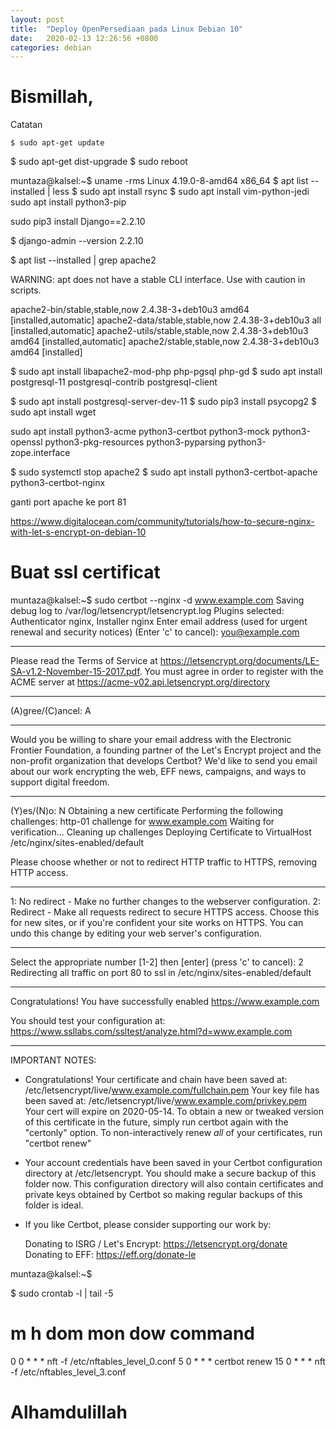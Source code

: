 ```yaml
---
layout: post
title:  "Deploy OpenPersediaan pada Linux Debian 10"
date:   2020-02-13 12:26:56 +0800
categories: debian
---
```


# Bismillah,

Catatan

```text
$ sudo apt-get update
```

$ sudo apt-get dist-upgrade
$ sudo reboot

muntaza@kalsel:~$ uname -rms
Linux 4.19.0-8-amd64 x86_64
$ apt list --installed | less
$ sudo apt install rsync
$ sudo apt install vim-python-jedi
sudo apt install python3-pip


sudo pip3 install Django==2.2.10

$ django-admin --version
2.2.10


$ apt list --installed | grep apache2

WARNING: apt does not have a stable CLI interface. Use with caution in scripts.

apache2-bin/stable,stable,now 2.4.38-3+deb10u3 amd64 [installed,automatic]
apache2-data/stable,stable,now 2.4.38-3+deb10u3 all [installed,automatic]
apache2-utils/stable,stable,now 2.4.38-3+deb10u3 amd64 [installed,automatic]
apache2/stable,stable,now 2.4.38-3+deb10u3 amd64 [installed]

$ sudo apt install libapache2-mod-php php-pgsql php-gd
$ sudo apt install postgresql-11 postgresql-contrib postgresql-client

$ sudo apt install postgresql-server-dev-11
$ sudo pip3 install psycopg2
$ sudo apt install wget

sudo apt install python3-acme python3-certbot python3-mock python3-openssl python3-pkg-resources python3-pyparsing python3-zope.interface

$ sudo systemctl stop  apache2
$ sudo apt install python3-certbot-apache python3-certbot-nginx

ganti port apache ke port 81



https://www.digitalocean.com/community/tutorials/how-to-secure-nginx-with-let-s-encrypt-on-debian-10


# Buat ssl certificat

muntaza@kalsel:~$ sudo certbot --nginx -d www.example.com
Saving debug log to /var/log/letsencrypt/letsencrypt.log
Plugins selected: Authenticator nginx, Installer nginx
Enter email address (used for urgent renewal and security notices) (Enter 'c' to
cancel): you@example.com

- - - - - - - - - - - - - - - - - - - - - - - - - - - - - - - - - - - - - - - -
Please read the Terms of Service at
https://letsencrypt.org/documents/LE-SA-v1.2-November-15-2017.pdf. You must
agree in order to register with the ACME server at
https://acme-v02.api.letsencrypt.org/directory
- - - - - - - - - - - - - - - - - - - - - - - - - - - - - - - - - - - - - - - -
(A)gree/(C)ancel: A

- - - - - - - - - - - - - - - - - - - - - - - - - - - - - - - - - - - - - - - -
Would you be willing to share your email address with the Electronic Frontier
Foundation, a founding partner of the Let's Encrypt project and the non-profit
organization that develops Certbot? We'd like to send you email about our work
encrypting the web, EFF news, campaigns, and ways to support digital freedom.
- - - - - - - - - - - - - - - - - - - - - - - - - - - - - - - - - - - - - - - -
(Y)es/(N)o: N
Obtaining a new certificate
Performing the following challenges:
http-01 challenge for www.example.com
Waiting for verification...
Cleaning up challenges
Deploying Certificate to VirtualHost /etc/nginx/sites-enabled/default

Please choose whether or not to redirect HTTP traffic to HTTPS, removing HTTP access.
- - - - - - - - - - - - - - - - - - - - - - - - - - - - - - - - - - - - - - - -
1: No redirect - Make no further changes to the webserver configuration.
2: Redirect - Make all requests redirect to secure HTTPS access. Choose this for
new sites, or if you're confident your site works on HTTPS. You can undo this
change by editing your web server's configuration.
- - - - - - - - - - - - - - - - - - - - - - - - - - - - - - - - - - - - - - - -
Select the appropriate number [1-2] then [enter] (press 'c' to cancel): 2
Redirecting all traffic on port 80 to ssl in /etc/nginx/sites-enabled/default

- - - - - - - - - - - - - - - - - - - - - - - - - - - - - - - - - - - - - - - -
Congratulations! You have successfully enabled https://www.example.com

You should test your configuration at:
https://www.ssllabs.com/ssltest/analyze.html?d=www.example.com
- - - - - - - - - - - - - - - - - - - - - - - - - - - - - - - - - - - - - - - -

IMPORTANT NOTES:
 - Congratulations! Your certificate and chain have been saved at:
   /etc/letsencrypt/live/www.example.com/fullchain.pem
   Your key file has been saved at:
   /etc/letsencrypt/live/www.example.com/privkey.pem
   Your cert will expire on 2020-05-14. To obtain a new or tweaked
   version of this certificate in the future, simply run certbot again
   with the "certonly" option. To non-interactively renew *all* of
   your certificates, run "certbot renew"
 - Your account credentials have been saved in your Certbot
   configuration directory at /etc/letsencrypt. You should make a
   secure backup of this folder now. This configuration directory will
   also contain certificates and private keys obtained by Certbot so
   making regular backups of this folder is ideal.
 - If you like Certbot, please consider supporting our work by:

   Donating to ISRG / Let's Encrypt:   https://letsencrypt.org/donate
   Donating to EFF:                    https://eff.org/donate-le

muntaza@kalsel:~$


$ sudo crontab -l | tail -5
# m h  dom mon dow   command

0   0  *   *   *     nft -f /etc/nftables_level_0.conf
5   0  *   *   *     certbot renew
15  0  *   *   *     nft -f /etc/nftables_level_3.conf










# Alhamdulillah
